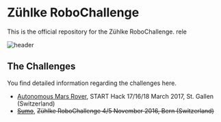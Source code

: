 
# Zühlke RoboChallenge
This is the official repository for the Zühlke RoboChallenge. rele

![header](robots.gif)

## The Challenges
You find detailed information regarding the challenges here.

* [Autonomous Mars Rover](challenges/rover), START Hack 17/16/18 March 2017, St. Gallen (Switzerland)
*  ~~[Sumo](challenges/sumo/)~~, ~~Zühlke RoboChallenge 4/5 November 2016, Bern (Switzerland)~~
